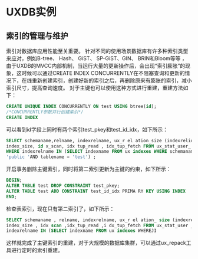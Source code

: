 # UXDB实例

## 索引的管理与维护

索引对数据库应用性能至关重要。 针对不同的使用场景数据库有许多种索引类型来应对，例如B-tree、 Hash、 GiST、 SP-GiST、GIN、 BRIN和Bloom等等 ，由于UXDB的MVCC内部机制，当运行大量的更新操作后，会出现“索引膨胀”的现象，这时候可以通过CREATE INDEX CONCURRENTLY在不阻塞查询和更新的情况下，在线重新创建索引，创建好新的索引之后，再删除原来有膨胀的索引，减小索引尺寸，提高查询速度。 对于主键也可以使用这种方式进行重建，重建方法如下：

```sql
CREATE UNIQUE INDEX CONCURRENTLY ON test USING btree(id); 
/*CONCURRENTLY参数并行创建索引*/
CREATE INDEX 
```

可以看到id字段上同时有两个索引test_pkey和test_id_idx，如下所示：

```sql
SELECT schemaname,relname, indexrelname, ux_r el ation_size (indexrelid) AS 
index_size, id x_scan, idx tup_read , idx_tup_fetch FROM ux_stat_user_ indexes 
WHERE indexrelname IN (SELECT indexname FROM ux indexes WHERE schemaname = 
'public 'AND tablename = 'test') ; 
```

开启事务删除主键索引，同时将第二索引更新为主键的约束，如下所示：

```sql
BEGIN; 
ALTER TABLE test DROP CONSTRAINT test_pkey; 
ALTER TABLE test ADD CONSTRAINT test_id_idx PRIMA RY KEY USING INDEX 
END;
```

检查表索引，现在只有第二索引了，如下所示：

```sql
SELECT schemaname , relname, indexrelname, ux_r el ation_ size (indexrelid ) AS 
index_size , idx scan ,idx_tup_read ,i dx_tup_fetch FROM ux_stat_user _ i ndexes WHERE 
indexrelname IN (SELECT indexname FROM ux indexes WHEREJI 
```

这样就完成了主键索引的重建，对于大规模的数据库集群，可以通过ux_repack工具进行定时的索引重建。